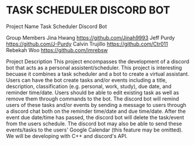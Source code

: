 # TASK SCHEDULER DISCORD BOT

Project Name
Task Scheduler Discord Bot 

Group Members
Jina Hwang https://github.com/Jinah9993
Jeff Purdy https://github.com/J-Purdy
Calvin Trujillo https://github.com/Ctr011
Rebekah Woo https://github.com/imrebsw

Project Description 
This project encompasses the development of a discord bot that acts as a personal assistent/scheduler. This project is interesting becuase it combines a task scheduler and a bot to create a virtual assistant. Users can have the bot create tasks and/or events including a title, description, classification (e.g. personal, work, study), due date, and reminder time/date. Users should be able to edit existing task as well as remove them through commands to the bot. The discord bot will remind users of these tasks and/or events by sending a message to users through a discord chat both on the reminder time/date and due time/date. After the event due date/time has passed, the discord bot will delete the task/event from the users schedule. The discord bot may also be able to send these events/tasks to the users' Google Calendar (this feature may be omitted). We will be developing with C++ and discord's API. 
